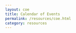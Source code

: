 ```yaml
---
layout: coe
title: Calendar of Events
permalink: /resources/coe.html
category: resources
---
```


			
		
			
				
		